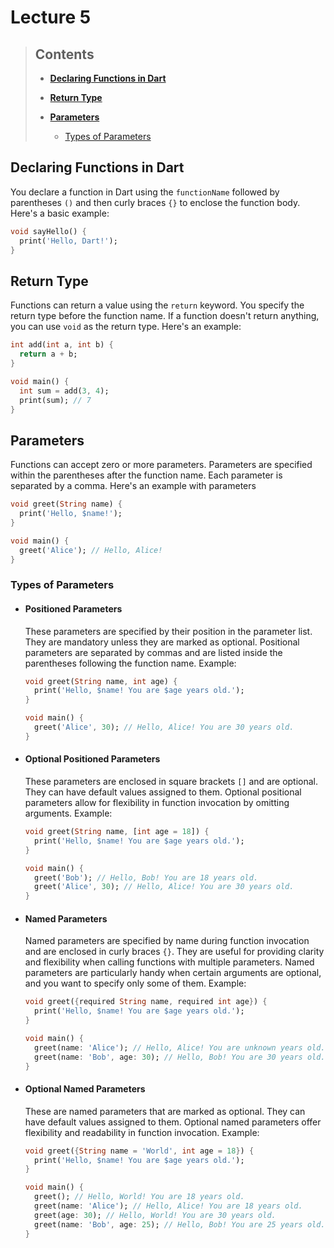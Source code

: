 # Lecture 5

> ## Contents
> 
> - **[Declaring Functions in Dart](#declaring-functions-in-dart)**
> 
> - **[Return Type](#return-type)**
> 
> - **[Parameters](#parameters)**
>   
>   - [Types of Parameters](#types-of-parameters)
> 
> 

## Declaring Functions in Dart

You declare a function in Dart using the `functionName` followed by parentheses `()` and then curly braces `{}` to enclose the function body. Here's a basic example:

```dart
void sayHello() {
  print('Hello, Dart!');
}
```

## Return Type

Functions can return a value using the `return` keyword. You specify the return type before the function name. If a function doesn't return anything, you can use `void` as the return type. Here's an example:

```dart
int add(int a, int b) {
  return a + b;
}

void main() {
  int sum = add(3, 4);
  print(sum); // 7
}
```

## Parameters

Functions can accept zero or more parameters. Parameters are specified within the parentheses after the function name. Each parameter is separated by a comma. Here's an example with parameters

```dart
void greet(String name) {
  print('Hello, $name!');
}

void main() {
  greet('Alice'); // Hello, Alice!
}
```

### Types of Parameters

- #### Positioned Parameters
  
  These parameters are specified by their position in the parameter list. They are mandatory unless they are marked as optional. Positional parameters are separated by commas and are listed inside the parentheses following the function name. Example:
  
  ```dart
  void greet(String name, int age) {
    print('Hello, $name! You are $age years old.');
  }
  
  void main() {
    greet('Alice', 30); // Hello, Alice! You are 30 years old.
  }
  ```

- #### Optional Positioned Parameters
  
  These parameters are enclosed in square brackets `[]` and are optional. They can have default values assigned to them. Optional positional parameters allow for flexibility in function invocation by omitting arguments. Example:
  
  ```dart
  void greet(String name, [int age = 18]) {
    print('Hello, $name! You are $age years old.');
  }
  
  void main() {
    greet('Bob'); // Hello, Bob! You are 18 years old.
    greet('Alice', 30); // Hello, Alice! You are 30 years old.
  }
  ```

- #### Named Parameters
  
  Named parameters are specified by name during function invocation and are enclosed in curly braces `{}`. They are useful for providing clarity and flexibility when calling functions with multiple parameters. Named parameters are particularly handy when certain arguments are optional, and you want to specify only some of them. Example:
  
  ```dart
  void greet({required String name, required int age}) {
    print('Hello, $name! You are $age years old.');
  }
  
  void main() {
    greet(name: 'Alice'); // Hello, Alice! You are unknown years old.
    greet(name: 'Bob', age: 30); // Hello, Bob! You are 30 years old.
  }
  ```

- #### Optional Named Parameters
  
  These are named parameters that are marked as optional. They can have default values assigned to them. Optional named parameters offer flexibility and readability in function invocation. Example:
  
  ```dart
  void greet({String name = 'World', int age = 18}) {
    print('Hello, $name! You are $age years old.');
  }
  
  void main() {
    greet(); // Hello, World! You are 18 years old.
    greet(name: 'Alice'); // Hello, Alice! You are 18 years old.
    greet(age: 30); // Hello, World! You are 30 years old.
    greet(name: 'Bob', age: 25); // Hello, Bob! You are 25 years old.
  }
  ```




